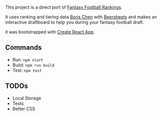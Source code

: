 This project is a direct port of [Fantasy Football Rankings](https://github.com/jayjzheng/ff_rankings).

It uses ranking and tiering data [Boris Chen](http://www.borischen.co/) with [Beersheets](https://footballabsurdity.com/beersheet-request-form/) and makes an interactive draftboard to help you during your fantasy football draft.

it was bootstrapped with [Create React App](https://github.com/facebookincubator/create-react-app).

## Commands
- Run: `npm start`
- Build: `npm run build`
- Test: `npm test`

## TODOs
- Local Storage
- Tests
- Better CSS